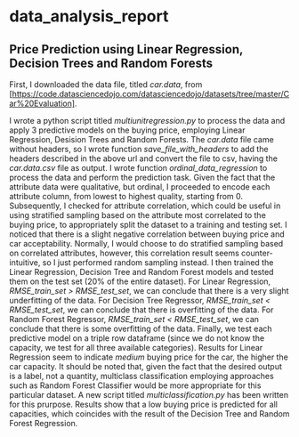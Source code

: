 # data_analysis_report
## Price Prediction using Linear Regression, Decision Trees and Random Forests

First, I downloaded the data file, titled *car.data*, from [https://code.datasciencedojo.com/datasciencedojo/datasets/tree/master/Car%20Evaluation].

I wrote a python script titled *multiunitregression.py* to process the data and apply 3 predictive models on the buying price, employing Linear Regression, Desision Trees and Random Forests. The *car.data* file came without headers, so I wrote function *save_file_with_headers* to add the headers described in the above url and convert the file to csv, having the *car.data.csv* file as output. I wrote function *ordinal_data_regression* to process the data and perform the prediction task. Given the fact that the attribute data were qualitative, but ordinal, I proceeded to encode each attribute column, from lowest to highest quality, starting from 0. Subsequently, I checked for attribute correlation, which could be useful in using stratified sampling based on the attribute most correlated to the buying price, to appropriately split the dataset to a training and testing set. I noticed that there is a slight negative correlation between buying price and car acceptability. Normally, I would choose to do stratified sampling based on correlated attributes, however, this correlation result seems counter-intuitive, so I just performed random sampling instead. I then trained the Linear Regression, Decision Tree and Random Forest models and tested them on the test set (20% of the entire dataset). For Linear Regression, *RMSE_train_set > RMSE_test_set*, we can conclude that there is a very slight underfitting of the data. For Decision Tree Regressor, *RMSE_train_set < RMSE_test_set*, we can conclude that there is overfitting of the data. For Random Forest Regressor, *RMSE_train_set < RMSE_test_set*, we can conclude that there is some overfitting of the data. Finally, we test each predictive model on a triple row dataframe (since we do not know the capacity, we test for all three available categories). Results for Linear Regression seem to indicate *medium* buying price for the car, the higher the car capacity. It should be noted that, given the fact that the desired output is a label, not a quantity, multiclass classification employing approaches such as Random Forest Classifier would be more appropriate for this particular dataset. A new script titled *multiclassification.py* has been written for this prurpose. Results show that a low buying price is predicted for all capacities, which coincides with the result of the Decision Tree and Random Forest Regression.
